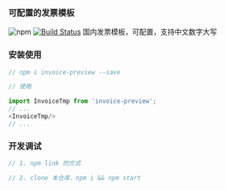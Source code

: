 ### 可配置的发票模板


![npm](https://img.shields.io/npm/v/invoice-preview) [![Build Status](https://app.travis-ci.com/hzxshark/invoice_template.svg?branch=master)](https://app.travis-ci.com/hzxshark/invoice_template) 
国内发票模板，可配置，支持中文数字大写

### 安装使用

```js
// npm i invoice-preview --save

// 使用

import InvoiceTmp from 'invoice-preview';
// ...
<InvoiceTmp/>
// ...

```

### 开发调试

```js
// 1. npm link 的方式

// 2. clone 本仓库，npm i && npm start
```